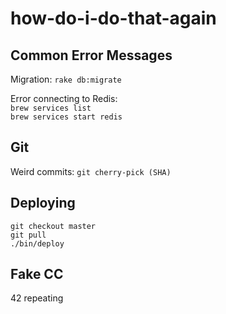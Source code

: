 # how-do-i-do-that-again
## Common Error Messages

Migration:
`rake db:migrate`

Error connecting to Redis:<br>
`brew services list`<br>
`brew services start redis`

## Git

Weird commits: `git cherry-pick (SHA)`

## Deploying
`git checkout master`<br>
`git pull`<br>
`./bin/deploy`

## Fake CC <br>
42 repeating
